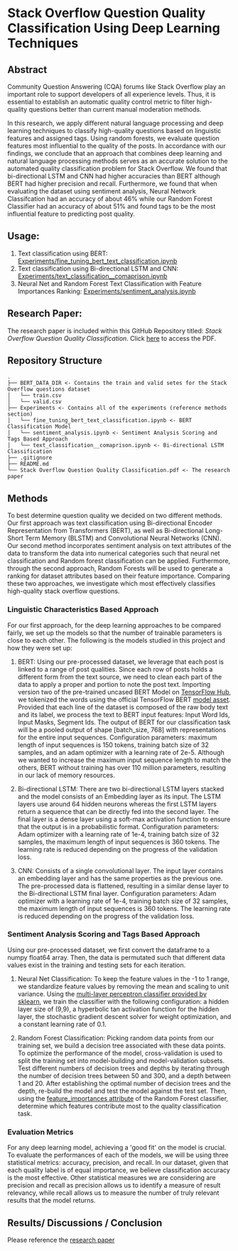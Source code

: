 # Stack Overflow Question Quality Classification Using Deep Learning Techniques
## Abstract
Community Question Answering (CQA) forums like Stack Overflow play an important role to support developers of all experience levels. Thus, it is essential to establish an automatic quality control metric to filter high-quality questions better than current manual moderation methods.  

In this research, we apply different natural language processing and deep learning techniques to classify high-quality questions based on linguistic features and assigned tags. Using random forests, we evaluate question features most influential to the quality of the posts. In accordance with our findings, we conclude that an approach that combines deep learning and natural language processing methods serves as an accurate solution to the automated quality classification problem for Stack Overflow. We found that bi-directional LSTM and CNN had higher accuracies than BERT although BERT had higher precision and recall. Furthermore, we found that when evaluating the dataset using sentiment analysis, Neural Network Classifcation had an accuracy of about 46\% while our Random Forest Classifier had an accuracy of about 51\% and found tags to be the most influential feature to predicting post quality.
## Usage:
1. Text classification using BERT: [Experiments/fine_tuning_bert_text_classification.ipynb](https://github.com/cindylay/cs159-final-proj/blob/main/Experiments/fine_tuning_bert_text_classification.ipynb)
2. Text classification using Bi-directional LSTM and CNN: [Experiments/text_classification__comaprison.ipynb](https://github.com/cindylay/cs159-final-proj/blob/main/Experiments/text_classification__comaprison.ipynb)
3. Neural Net and Random Forest Text Classification with Feature Importances Ranking: [Experiments/sentiment_analysis.ipynb](https://github.com/cindylay/cs159-final-proj/blob/main/Experiments/sentiment_analysis.ipynb)
## Research Paper:
The research paper is included within this GitHub Repository titled: *Stack Overflow Question Quality Classification*. Click [here](https://github.com/cindylay/cs159-final-proj/blob/main/Stack%20Overflow%20Question%20Quality%20Classification.pdf) to access the PDF.
## Repository Structure
```
.
├── BERT_DATA_DIR <- Contains the train and valid setes for the Stack Overflow questions dataset
│   └── train.csv
│   └── valid.csv
├── Experiments <- Contains all of the experiments (reference methods section)
│   └── fine_tuning_bert_text_classification.ipynb <- BERT Classification Model
│   └── sentiment_analysis.ipynb <- Sentiment Analysis Scoring and Tags Based Approach
│   └── text_classification__comaprison.ipynb <- Bi-directional LSTM Classification
├── .gitignore 
├── README.md
└── Stack Overflow Question Quality Classification.pdf <- The research paper
```
## Methods
To best determine question quality we decided on two different methods. Our first approach was text classification using Bi-directional Encoder Representation from Transformers (BERT), as well as Bi-directional Long-Short Term Memory (BLSTM) and Convolutional Neural Networks (CNN). Our second method incorporates sentiment analysis on text attributes of the data to transform the data into numerical categories such that neural net classification and Random forest classification can be applied. Furthermore, through the second approach, Random Forests will be used to generate a ranking for dataset attributes based on their feature importance. Comparing these two approaches, we investigate which most effectively classifies high-quality stack overflow questions.
### Linguistic Characteristics Based Approach
For our first approach, for the deep learning approaches to be compared fairly, we set up the models so that the number of trainable parameters is close to each other. The following is the models studied in this project and how they were set up:

1. BERT: Using our pre-processed dataset, we leverage that each post is linked to a range of post qualities. Since each row of posts holds a different form from the text source, we need to clean each part of the data to apply a proper <start> and <end> portion to note the post text. Importing version two of the pre-trained uncased BERT Model on [TensorFlow Hub](https://tfhub.dev/tensorflow/bert_en_uncased_L-12_H-768_A-12/2), we tokenized the words using the official TensorFlow BERT [model asset](https://github.com/tensorflow/models/tree/master/official/nlp/bert). Provided that each line of the dataset is composed of the raw body text and its label, we process the text to BERT input features: Input Word Ids, Input Masks, Segment Ids. The output of BERT for our classification task will be a pooled output of shape [batch\_size, 768] with representations for the entire input sequences. Configuration parameters: maximum length of input sequences is 150 tokens, training batch size of 32 samples, and an adam optimizer with a learning rate of 2e-5. Although we wanted to increase the maximum input sequence length to match the others, BERT without training has over 110 million parameters, resulting in our lack of memory resources.

2. Bi-directional LSTM: There are two bi-directional LSTM layers stacked and the model consists of an Embedding layer as its input. The LSTM layers use around 64 hidden neurons whereas the first LSTM layers return a sequence that can be directly fed into the second layer. The final layer is a dense layer using a soft-max activation function to ensure that the output is in a probabilistic format. Configuration parameters: Adam optimizer with a learning rate of 1e-4, training batch size of 32 samples, the maximum length of input sequences is 360 tokens. The learning rate is reduced depending on the progress of the validation loss.

3. CNN: Consists of a single convolutional layer. The input layer contains an embedding layer and has the same properties as the previous one. The pre-processed data is flattened, resulting in a similar dense layer to the Bi-directional LSTM final layer. Configuration parameters: Adam optimizer with a learning rate of 1e-4, training batch size of 32 samples, the maximum length of input sequences is 360 tokens. The learning rate is reduced depending on the progress of the validation loss.
### Sentiment Analysis Scoring and Tags Based Approach

Using our pre-processed dataset, we first convert the dataframe to a numpy float64 array. Then, the data is permutated such that different data values exist in the training and testing sets for each iteration. 

1. Neural Net Classification: To keep the feature values in the -1 to 1 range, we standardize feature values by removing the mean and scaling to unit variance. Using the [multi-layer perceptron classifier provided by sklearn](https://scikit-learn.org/stable/modules/generated/sklearn.neural_network.MLPClassifier.html), we train the classifier with the following configuration: a hidden layer size of (9,9), a hyperbolic tan activation function for the hidden layer, the stochastic gradient descent solver for weight optimization, and a constant learning rate of 0.1. 

2. Random Forest Classification: Picking random data points from our training set, we build a decision tree associated with these data points. To optimize the performance of the model, cross-validation is used to split the training set into model-building and model-validation subsets. Test different numbers of decision trees and depths by iterating through the number of decision trees between 50 and 300, and a depth between 1 and 20. After establishing the optimal number of decision trees and the depth, re-build the model and test the model against the test set. Then, using the [feature_importances attribute](https://scikit-learn.org/stable/auto_examples/ensemble/plot_forest_importances.html) of the Random Forest classifier, determine which features contribute most to the quality classification task. 
### Evaluation Metrics
For any deep learning model, achieving a 'good fit' on the model is crucial. To evaluate the performances of each of the models, we will be using three statistical metrics: accuracy, precision, and recall. In our dataset, given that each quality label is of equal importance, we believe classification accuracy is the most effective. Other statistical measures we are considering are precision and recall as precision allows us to identify a measure of result relevancy, while recall allows us to measure the number of truly relevant results that the model returns.

## Results/ Discussions / Conclusion
Please reference the [research paper](https://github.com/cindylay/cs159-final-proj/blob/main/Stack%20Overflow%20Question%20Quality%20Classification.pdf) 
